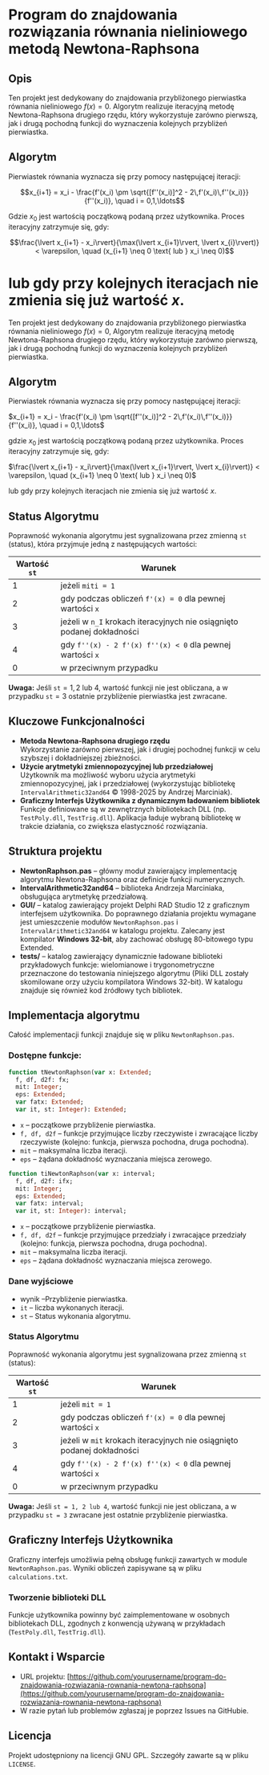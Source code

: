 # Program do znajdowania rozwiązania równania nieliniowego metodą Newtona-Raphsona

## Opis
Ten projekt jest dedykowany do znajdowania przybliżonego pierwiastka równania nieliniowego $f(x) = 0$. Algorytm realizuje iteracyjną metodę Newtona-Raphsona drugiego rzędu, który wykorzystuje zarówno pierwszą, jak i drugą pochodną funkcji do wyznaczenia kolejnych przybliżeń pierwiastka.

## Algorytm
Pierwiastek równania wyznacza się przy pomocy następującej iteracji:

$$x_{i+1} = x_i - \frac{f'(x_i) \pm \sqrt{[f''(x_i)]^2 - 2\,f'(x_i)\,f''(x_i)}}{f''(x_i)}, \quad i = 0,1,\ldots$$

Gdzie $x_0$ jest wartością początkową podaną przez użytkownika. Proces iteracyjny zatrzymuje się, gdy:

$$\frac{\lvert x_{i+1} - x_i\rvert}{\max(\lvert x_{i+1}\rvert, \lvert x_{i}\rvert)} < \varepsilon, \quad (x_{i+1} \neq 0 \text{ lub } x_i \neq 0)$$

lub gdy przy kolejnych iteracjach nie zmienia się już wartość $x$.
=======
Ten projekt jest dedykowany do znajdowania przybliżonego pierwiastka równania nieliniowego $f(x) = 0$,
Algorytm realizuje iteracyjną metodę Newtona-Raphsona drugiego rzędu, który wykorzystuje zarówno pierwszą, jak i drugą pochodną funkcji do wyznaczenia kolejnych przybliżeń pierwiastka.

## Algorytm
Pierwiastek równania wyznacza się przy pomocy następującej iteracji:

$x_{i+1} = x_i - \frac{f'(x_i) \pm \sqrt{[f''(x_i)]^2 - 2\,f'(x_i)\,f''(x_i)}}{f''(x_i)}, \quad i = 0,1,\ldots$


gdzie $x_0$ jest wartością początkową podaną przez użytkownika. Proces iteracyjny zatrzymuje się, gdy:

$\frac{\lvert x_{i+1} - x_i\rvert}{\max(\lvert x_{i+1}\rvert, \lvert x_{i}\rvert)} < \varepsilon, \quad (x_{i+1} \neq 0 \text{ lub } x_i \neq 0)$


lub gdy przy kolejnych iteracjach nie zmienia się już wartość $x$.

## Status Algorytmu
Poprawność wykonania algorytmu jest sygnalizowana przez zmienną `st` (status), która przyjmuje jedną z następujących wartości:

| Wartość `st` | Warunek                                                                 |
|--------------|-------------------------------------------------------------------------|
| 1            | jeżeli `miti = 1`                                                       |
| 2            | gdy podczas obliczeń `f'(x) = 0` dla pewnej wartości `x`               |
| 3            | jeżeli w `n_I` krokach iteracyjnych nie osiągnięto podanej dokładności |
| 4            | gdy `f''(x) - 2 f'(x) f''(x) < 0` dla pewnej wartości `x`              |
| 0            | w przeciwnym przypadku                                                  |

**Uwaga:** Jeśli $\texttt{st} = 1, 2 \text{ lub } 4$, wartość funkcji nie jest obliczana, a w przypadku $\texttt{st} = 3$ ostatnie przybliżenie pierwiastka jest zwracane.


## Kluczowe Funkcjonalności
- **Metoda Newtona-Raphsona drugiego rzędu**  
  Wykorzystanie zarówno pierwszej, jak i drugiej pochodnej funkcji w celu szybszej i dokładniejszej zbieżności.
- **Użycie arytmetyki zmiennopozycyjnej lub przedziałowej**  
  Użytkownik ma możliwość wyboru użycia arytmetyki zmiennopozycyjnej, jak i przedziałowej (wykorzystując bibliotekę `IntervalArithmetic32and64` © 1998-2025 by Andrzej Marciniak).
- **Graficzny Interfejs Użytkownika z dynamicznym ładowaniem bibliotek**  
  Funkcje definiowane są w zewnętrznych bibliotekach DLL (np. `TestPoly.dll`, `TestTrig.dll`). Aplikacja ładuje wybraną bibliotekę w trakcie działania, co zwiększa elastyczność rozwiązania.

## Struktura projektu
- **NewtonRaphson.pas** – główny moduł zawierający implementację algorytmu Newtona-Raphsona oraz definicje funkcji numerycznych.
- **IntervalArithmetic32and64** – biblioteka Andrzeja Marciniaka, obsługująca arytmetykę przedziałową.
- **GUI/** – katalog zawierający projekt Delphi RAD Studio 12 z graficznym interfejsem użytkownika. Do poprawnego działania projektu wymagane jest umieszczenie modułów `NewtonRaphson.pas` i `IntervalArithmetic32and64` w katalogu projektu. Zalecany jest kompilator **Windows 32-bit**, aby zachować obsługę 80-bitowego typu Extended.
- **tests/** – katalog zawierający dynamicznie ładowane biblioteki przykładowych funkcje: wielomianowe i trygonometryczne przeznaczone do testowania niniejszego algorytmu (Pliki DLL zostały skomilowane orzy użyciu kompilatora Windows 32-bit). W katalogu znajduje się również kod źródłowy tych bibliotek.

## Implementacja algorytmu
Całość implementacji funkcji znajduje się w pliku `NewtonRaphson.pas`.

### Dostępne funkcje:

```pascal
function tNewtonRaphson(var x: Extended;
  f, df, d2f: fx;
  mit: Integer;
  eps: Extended;
  var fatx: Extended;
  var it, st: Integer): Extended;
```

- `x` – początkowe przybliżenie pierwiastka.
- `f, df, d2f` – funkcje przyjmujące liczby rzeczywiste i zwracające liczby rzeczywiste (kolejno: funkcja, pierwsza pochodna, druga pochodna).
- `mit` – maksymalna liczba iteracji.
- `eps` – żądana dokładność wyznaczania miejsca zerowego.

```pascal
function tiNewtonRaphson(var x: interval;
  f, df, d2f: ifx;
  mit: Integer;
  eps: Extended;
  var fatx: interval;
  var it, st: Integer): interval;
```

- `x` – początkowe przybliżenie pierwiastka.
- `f, df, d2f` – funkcje przyjmujące przedziały i zwracające przedziały (kolejno: funkcja, pierwsza pochodna, druga pochodna).
- `mit` – maksymalna liczba iteracji.
- `eps` – żądana dokładność wyznaczania miejsca zerowego.


### Dane wyjściowe
- wynik –Przybliżenie pierwiastka.
- `it` – liczba wykonanych iteracji.
- `st` – Status wykonania algorytmu.

### Status Algorytmu
Poprawność wykonania algorytmu jest sygnalizowana przez zmienną `st` (status):

| Wartość `st` | Warunek                                                                 |
|--------------|-------------------------------------------------------------------------|
| 1            | jeżeli `mit = 1`                                                        |
| 2            | gdy podczas obliczeń `f'(x) = 0` dla pewnej wartości `x`                |
| 3            | jeżeli w `mit` krokach iteracyjnych nie osiągnięto podanej dokładności  |
| 4            | gdy `f''(x) - 2 f'(x) f''(x) < 0` dla pewnej wartości `x`               |
| 0            | w przeciwnym przypadku                                                  |

**Uwaga:** Jeśli `st = 1, 2 lub 4`, wartość funkcji nie jest obliczana, a w przypadku `st = 3` zwracane jest ostatnie przybliżenie pierwiastka.

## Graficzny Interfejs Użytkownika
Graficzny interfejs umożliwia pełną obsługę funkcji zawartych w module `NewtonRaphson.pas`. Wyniki obliczeń zapisywane są w pliku `calculations.txt`.

### Tworzenie biblioteki DLL
Funkcje użytkownika powinny być zaimplementowane w osobnych bibliotekach DLL, zgodnych z konwencją używaną w przykładach (`TestPoly.dll`, `TestTrig.dll`).

## Kontakt i Wsparcie
- URL projektu: [https://github.com/yourusername/program-do-znajdowania-rozwiazania-rownania-newtona-raphsona](https://github.com/yourusername/program-do-znajdowania-rozwiazania-rownania-newtona-raphsona)
- W razie pytań lub problemów zgłaszaj je poprzez Issues na GitHubie.

## Licencja
Projekt udostępniony na licencji GNU GPL. Szczegóły zawarte są w pliku `LICENSE`.

